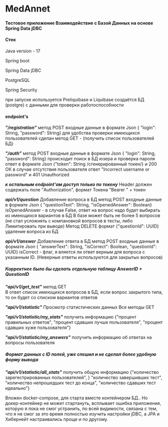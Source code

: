 # MedAnnet

#### Тестовое приложение Взаимодействие с Базой Данных на основе Spring Data jDBC

#### **Стек**
Java version  - 17 

Spring boot 

Spring Data jDBC

PostgreSQL

Spring Security

при запуске используется Preliquibase и Liquibase 
создаётся БД (postgre) с данными для проверки работоспособности

#### **endpoint's**

**_"/registration"_** метод POST входные данные в формате Json { "login": String, "password": String}
для удобства проверки имеющихся пользователей сделан метод GET - (получить список пользователей БД)

**_"/auth"_** метод POST 
    входные данные в формате Json { "login": String, "password": String}
происходит поиск в БД юзера и проверка пароля
ответ в формате Json {"token": String /сгенерированный токен/} и 200 ОК
в случае отсутствия пользователя ответ "Incorrect username or password" и 401 Unauthorized

**_к остальным endpoint'ам доступ только по токену_**
Header должен содержать поле "Authorization", формат Токена "Bearer " + токен

**_api/v1/question_** Добавление вопроса в БД метод POST
входные данные в формате Json { "questionText": String, "isOpenedAnswer": Boolean}
isOpenedAnswer - в случае False, ответ на вопрос надо будет выбирать из имеющихся вариантов в БД
В базе может быть не более 5 вопросов (не стал усложнять с компановкой вопросов в тесты, либо Лимитировать при выводе)
Метод DELETE формат {"questionId": UUID} удаление вопроса из БД

**_api/v1/answer_** Добавление ответа в БД метод POST
входные данные в формате Json { "answerText": String, "isCorrect": Boolean, "questionId": UUID}
isCorrect - флаг, я вляется ли ответ верным для вопроса с указанным ID. (Неверные ответы используются для закрытых вопросов)
##### Корректнее было бы сделать отдельную таблицу AnswerID + QuestionID

**_"api/v1/get_test"_** метод GET  
В ответ список имеющихся вопросов в БД, если вопрос закрытого типа, то он будет со списком вариантов ответов

**_"api/v1/statistic"_** 
Просмотр статистических данных
Все методы GET 

**_"api/v1/statistic/my_stats"_** получить информацию {"процент правильных ответов",
"процент сдавших лучше пользователя", "процент сдавших хуже пользователя"}

**_"api/v1/statistic/my_answers"_** получить информацию об ответах на вопросы пользователя
##### Формат данных с ID полей, уже спешил и не сделал более удобную форму вывода

**_"api/v1/statistic/all_stats"_** получить общую информацию {"количество зарегестрированных пользователей", }
"количество завершивших тест", "количество непрошедших тест до конца", "количество сдавших тест идеально"}

Вложен docker-compose, для старта вместе контейнером БД.. 
Но докер-контейнер не может стартануть, всплывает ошибка приложения, которую я пока не смог устранить, по всей видимости, связана с тем,
что я не смог за это время полностью изучить настройки jDBC, а JPA и Хибернейт настраивались проще и по другому.